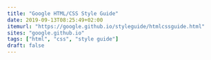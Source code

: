 ```yaml
---
title: "Google HTML/CSS Style Guide"
date: 2019-09-13T08:25:49+02:00
itemurl: "https://google.github.io/styleguide/htmlcssguide.html"
sites: "google.github.io"
tags: ["html", "css", "style guide"]
draft: false
---
```


